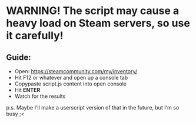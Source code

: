 # WARNING! The script may cause a heavy load on Steam servers, so use it carefully!

## Guide:
* Open: https://steamcommunity.com/my/inventory/
* Hit F12 or whatever and open up a console tab
* Copypaste script.js content into open console
* Hit **ENTER**
* Watch for the results

p.s. Maybe I'll make a userscript version of that in the future, but I'm so busy ;<
